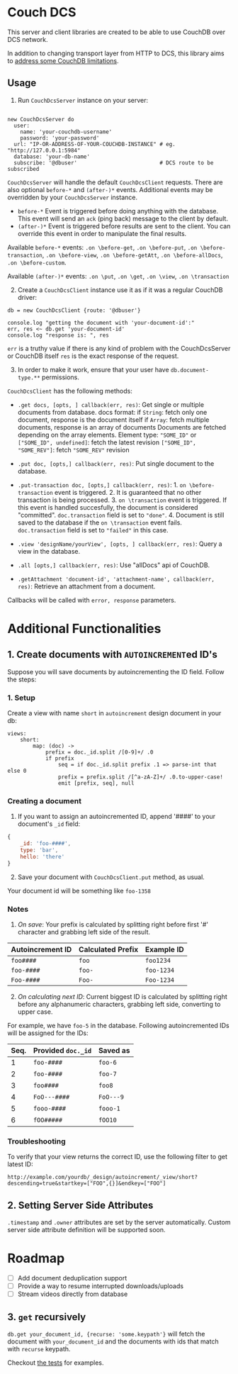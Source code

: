 # Couch DCS

This server and client libraries are created to be able to use CouchDB over DCS network.

In addition to changing transport layer from HTTP to DCS, this library aims to [address some CouchDB limitations](./doc/addressing-couchdb-limitations.md).

## Usage


1. Run `CouchDcsServer` instance on your server:


```ls

new CouchDcsServer do
  user:
    name: 'your-couchdb-username'
    password: 'your-password'
  url: "IP-OR-ADDRESS-OF-YOUR-COUCHDB-INSTANCE" # eg. "http://127.0.0.1:5984"
  database: 'your-db-name'
  subscribe: '@dbuser'                          # DCS route to be subscribed
```

`CouchDcsServer` will handle the default `CouchDcsClient` requests. There are also optional `before-*` and `(after-)*` events. Additional events may be overridden by your `CouchDcsServer` instance. 

* `before-*` Event is triggered before doing anything with the database. This event will send an `ack` (ping back) message to the client by default. 
* `(after-)*` Event is triggered before results are sent to the client. You can override this event in order to manipulate the final results.


Available `before-*` events: `.on \before-get`, `.on \before-put`, `.on \before-transaction`, `.on \before-view`, `.on \before-getAtt`, `.on \before-allDocs`, `.on \before-custom`. 

Available `(after-)*` events: `.on \put`, `.on \get`, `.on \view`, `.on \transaction`


2. Create a `CouchDcsClient` instance use it as if it was a regular CouchDB driver:

```ls
db = new CouchDcsClient {route: '@dbuser'}

console.log "getting the document with 'your-document-id':"
err, res <~ db.get 'your-document-id'
console.log "response is: ", res
```

`err` is a truthy value if there is any kind of problem with the CouchDcsServer
    or CouchDB itself
`res` is the exact response of the request.

3. In order to make it work, ensure that your user have `db.document-type.**` permissions.


`CouchDcsClient` has the following methods:

* `.get docs, [opts, ] callback(err, res)`: Get single or multiple documents from database.
    docs format:
        if `String`: fetch only one document, response is the document itself
        if `Array`: fetch multiple documents, response is an array of documents
            Documents are fetched depending on the array elements.
            Element type:
                `"SOME_ID"` or `["SOME_ID", undefined]`: fetch the latest revision
                `["SOME_ID", "SOME_REV"]`: fetch `"SOME_REV"` revision

* `.put doc, [opts,] callback(err, res)`: Put single document to the database.

* `.put-transaction doc, [opts,] callback(err, res)`:
        1. `on \before-transaction` event is triggered. 
        2. It is guaranteed that no other transaction is being processed. 
        3. `on \transaction` event is triggered. If this event is handled succesfully, the document is considered "committed". `doc.transaction` field is set to `"done"`.
        4. Document is still saved to the database if the `on \transaction` event fails. `doc.transaction` field is set to `"failed"` in this case. 

* `.view 'designName/yourView', [opts, ] callback(err, res)`: Query a view in the database.
* `.all [opts,] callback(err, res)`: Use "allDocs" api of CouchDB.
* `.getAttachment 'document-id', 'attachment-name', callback(err, res)`: Retrieve an attachment from a document.

Callbacks will be called with `error, response` parameters.

# Additional Functionalities

## 1. Create documents with `AUTOINCREMENT`ed ID's

Suppose you will save documents by autoincrementing the ID field. Follow the steps:

### 1. Setup

Create a view with name `short` in `autoincrement` design document in your db:

```ls
views:
    short:
        map: (doc) ->
            prefix = doc._id.split /[0-9]+/ .0
            if prefix
                seq = if doc._id.split prefix .1 => parse-int that else 0
                prefix = prefix.split /[^a-zA-Z]+/ .0.to-upper-case!
                emit [prefix, seq], null
```


### Creating a document

1. If you want to assign an autoincremented ID, append '####' to your document's `_id`  field:

```js
{
    _id: 'foo-####',
    type: 'bar',
    hello: 'there'
}
```

2. Save your document with `CouchDcsClient.put` method, as usual.

Your document id will be something like `foo-1358`

### Notes

1. *On save*: Your prefix is calculated by splitting right before first '#'
character and grabbing left side of the result.

| Autoincrement ID | Calculated Prefix | Example ID |
| ---- | ----- | ---- |
| `foo####` | `foo` | `foo1234` |
| `foo-####` | `foo-` | `foo-1234` |
| `Foo-####` | `Foo-` | `Foo-1234` |

2. *On calculating next ID*: Current biggest ID is calculated by splitting right before any alphanumeric characters, grabbing left side, converting to upper case.

For example, we have `foo-5` in the database. Following autoincremented IDs will be assigned for the IDs:

| Seq. | Provided `doc._id` | Saved as |
| ---- | ----- | ----- |
| 1 | `foo-####` | `foo-6` |
| 2 | `foo-####` | `foo-7` |
| 3 | `foo####`  | `foo8`
| 4 | `FoO---####` | `FoO---9` |
| 5 | `fooo-####` | `fooo-1` |
| 6 | `fOO#####` | `fOO10` |

### Troubleshooting

To verify that your view returns the correct ID, use the following filter to get latest ID:

```
http://example.com/yourdb/_design/autoincrement/_view/short?descending=true&startkey=["FOO",{}]&endkey=["FOO"]
```

## 2. Setting Server Side Attributes

`.timestamp` and `.owner` attributes are set by the server automatically. Custom server side attribute definition will be supported soon.

# Roadmap

- [ ] Add document deduplication support
- [ ] Provide a way to resume interrupted downloads/uploads
- [ ] Stream videos directly from database

## 3. `get` recursively

`db.get your_document_id, {recurse: 'some.keypath'}` will fetch the
document with `your_document_id` and the documents with ids that match with
`recurse` keypath.

Checkout [the tests](../../lib/merge-deps.ls) for examples.
